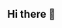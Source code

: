 ## Hi there 👋

<!--
**Zyablow/Zyablow** is a ✨ _special_ ✨ repository because its `README.md` (this file) appears on your GitHub profile.

# Обо мне

После многих лет работы в медицине, я решил расширить свои горизонты и заняться анализом данных. Для этого я прошел курс "Аналитик данных" от Яндекс.Практикум.

# About me

After many years of working in medicine, I decided to broaden my horizons and venture into data analysis. To achieve this, I completed the "Data Analyst" course from Yandex.

# Языки и инструменты

- Python
- SQL
- Jupyter Notebook
- Tableau
- Docker

# Связаться со мной

- [GitHub](https://github.com/Zyablow/Zyablow)
- [LinkedIn](https://www.linkedin.com/in/vladimir-ziablov-118b5040/)
- [Email](v.zyablov@gmail.com)
